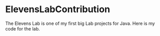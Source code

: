 # ElevensLabContribution
 The Elevens Lab is one of my first big Lab projects for Java. Here is my code for the lab. 

